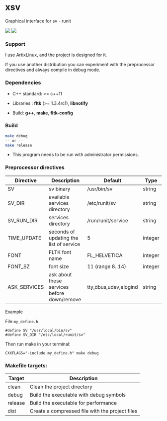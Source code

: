# xsv

Graphical interface for sv - runit


<img src="https://git.disroot.org/daltomi/xsv/raw/branch/master/screenshot_00.png"/>

<img src="https://git.disroot.org/daltomi/xsv/raw/branch/master/screenshot_01.png"/>


### Support

I use ArtixLinux, and the project is designed for it.

If you use another distribution you can experiment with the
preprocessor directives and always compile in debug mode.



### Dependencies

* C++ standard: >= c++11

* Libraries : **fltk** (>= 1.3.4rc1), **libnotify**

* Build:  **g++**, **make**, **fltk-config**

### Build
```bash
make debug
-- or --
make release
```

* This program needs to be run with administrator permissions.

### Preprocessor directives

| Directive | Description | Default | Type |
|-------------------------------|---------|---------|---------
| SV |  sv binary | /usr/bin/sv | string
| SV_DIR      |  available services directory | /etc/runit/sv | string
| SV_RUN_DIR      |  services directory | /run/runit/service | string
| TIME_UPDATE | seconds of updating the list of service | 5 | integer
| FONT        | FLTK font name  | FL_HELVETICA | integer
| FONT_SZ     | font size | 11 (range 8..14)| integer
| ASK_SERVICES | ask about these services before down/remove | tty,dbus,udev,elogind | string

Example

File `my_define.h`

```
#define SV "/usr/local/bin/sv"
#define SV_DIR "/etc/local/runit/sv"
```

Then run make in your terminal:

```
CXXFLAGS="-include my_define.h" make debug
```

### Makefile targets:

| Target | Description |
|--------|--------------|
| clean  |  Clean the project directory |
| debug  | Build the executable with debug symbols |
| release | Build the executable for performance |
| dist   | Create a compressed file with the project files |

